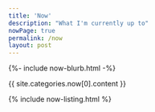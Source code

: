 ```yaml
---
title: 'Now' 
description: "What I'm currently up to"
nowPage: true
permalink: /now
layout: post
---
```


{%- include now-blurb.html -%}

{{ site.categories.now[0].content }}

{% include now-listing.html %}
